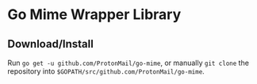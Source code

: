 # Go Mime Wrapper Library

## Download/Install

Run `go get -u github.com/ProtonMail/go-mime`, or manually `git clone` the
repository into `$GOPATH/src/github.com/ProtonMail/go-mime`.

